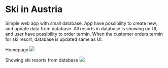 # Ski in Austria
Simple web app with small database.
App have possibility to create new, and update data from database.
All resorts in database is showing on UI, and user have possibility to order termin.
When the customer orders termin for ski resort, database is updated same as UI.

Homepage
<img src="https://user-images.githubusercontent.com/56079123/73770685-15c5f380-477d-11ea-8093-c951758e666c.png">

Showing ski resorts from database
<img src="https://user-images.githubusercontent.com/56079123/73771089-e8c61080-477d-11ea-9729-de6e19c87da3.png">

